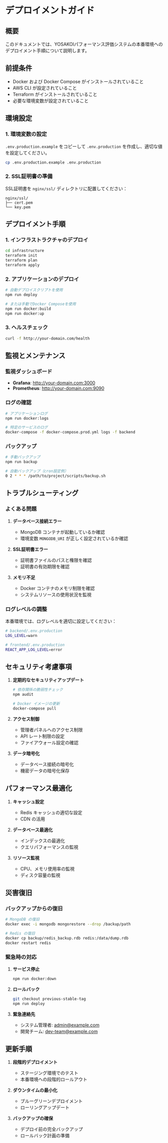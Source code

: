 # デプロイメントガイド

## 概要

このドキュメントでは、YOSAKOIパフォーマンス評価システムの本番環境へのデプロイメント手順について説明します。

## 前提条件

- Docker および Docker Compose がインストールされていること
- AWS CLI が設定されていること
- Terraform がインストールされていること
- 必要な環境変数が設定されていること

## 環境設定

### 1. 環境変数の設定

`.env.production.example` をコピーして `.env.production` を作成し、適切な値を設定してください。

```bash
cp .env.production.example .env.production
```

### 2. SSL証明書の準備

SSL証明書を `nginx/ssl/` ディレクトリに配置してください：

```
nginx/ssl/
├── cert.pem
└── key.pem
```

## デプロイメント手順

### 1. インフラストラクチャのデプロイ

```bash
cd infrastructure
terraform init
terraform plan
terraform apply
```

### 2. アプリケーションのデプロイ

```bash
# 自動デプロイスクリプトを使用
npm run deploy

# または手動でDocker Composeを使用
npm run docker:build
npm run docker:up
```

### 3. ヘルスチェック

```bash
curl -f http://your-domain.com/health
```

## 監視とメンテナンス

### 監視ダッシュボード

- **Grafana**: http://your-domain.com:3000
- **Prometheus**: http://your-domain.com:9090

### ログの確認

```bash
# アプリケーションログ
npm run docker:logs

# 特定のサービスのログ
docker-compose -f docker-compose.prod.yml logs -f backend
```

### バックアップ

```bash
# 手動バックアップ
npm run backup

# 自動バックアップ（cron設定例）
0 2 * * * /path/to/project/scripts/backup.sh
```

## トラブルシューティング

### よくある問題

1. **データベース接続エラー**
   - MongoDB コンテナが起動しているか確認
   - 環境変数 `MONGODB_URI` が正しく設定されているか確認

2. **SSL証明書エラー**
   - 証明書ファイルのパスと権限を確認
   - 証明書の有効期限を確認

3. **メモリ不足**
   - Docker コンテナのメモリ制限を確認
   - システムリソースの使用状況を監視

### ログレベルの調整

本番環境では、ログレベルを適切に設定してください：

```bash
# backend/.env.production
LOG_LEVEL=warn

# frontend/.env.production
REACT_APP_LOG_LEVEL=error
```

## セキュリティ考慮事項

1. **定期的なセキュリティアップデート**
   ```bash
   # 依存関係の脆弱性チェック
   npm audit
   
   # Docker イメージの更新
   docker-compose pull
   ```

2. **アクセス制御**
   - 管理者パネルへのアクセス制限
   - API レート制限の設定
   - ファイアウォール設定の確認

3. **データ暗号化**
   - データベース接続の暗号化
   - 機密データの暗号化保存

## パフォーマンス最適化

1. **キャッシュ設定**
   - Redis キャッシュの適切な設定
   - CDN の活用

2. **データベース最適化**
   - インデックスの最適化
   - クエリパフォーマンスの監視

3. **リソース監視**
   - CPU、メモリ使用率の監視
   - ディスク容量の監視

## 災害復旧

### バックアップからの復旧

```bash
# MongoDB の復旧
docker exec -i mongodb mongorestore --drop /backup/path

# Redis の復旧
docker cp backup/redis_backup.rdb redis:/data/dump.rdb
docker restart redis
```

### 緊急時の対応

1. **サービス停止**
   ```bash
   npm run docker:down
   ```

2. **ロールバック**
   ```bash
   git checkout previous-stable-tag
   npm run deploy
   ```

3. **緊急連絡先**
   - システム管理者: admin@example.com
   - 開発チーム: dev-team@example.com

## 更新手順

1. **段階的デプロイメント**
   - ステージング環境でのテスト
   - 本番環境への段階的ロールアウト

2. **ダウンタイムの最小化**
   - ブルーグリーンデプロイメント
   - ローリングアップデート

3. **バックアップの確保**
   - デプロイ前の完全バックアップ
   - ロールバック計画の準備